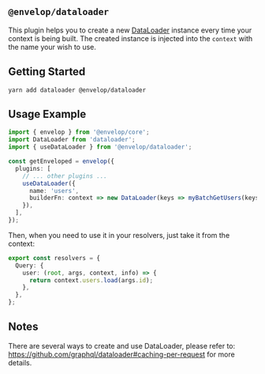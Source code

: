 ## `@envelop/dataloader`

This plugin helps you to create a new [DataLoader](https://github.com/graphql/dataloader) instance every time your context is being built. The created instance is injected into the `context` with the name your wish to use.

## Getting Started

```
yarn add dataloader @envelop/dataloader
```

## Usage Example

```ts
import { envelop } from '@envelop/core';
import DataLoader from 'dataloader';
import { useDataLoader } from '@envelop/dataloader';

const getEnveloped = envelop({
  plugins: [
    // ... other plugins ...
    useDataLoader({
      name: 'users',
      builderFn: context => new DataLoader(keys => myBatchGetUsers(keys)),
    }),
  ],
});
```

Then, when you need to use it in your resolvers, just take it from the context:

```ts
export const resolvers = {
  Query: {
    user: (root, args, context, info) => {
      return context.users.load(args.id);
    },
  },
};
```

## Notes

There are several ways to create and use DataLoader, please refer to: https://github.com/graphql/dataloader#caching-per-request for more details.
